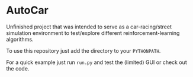 # AutoCar

Unfinished project that was intended to serve as a car-racing/street simulation environment to test/explore different reinforcement-learning algorithms.

To use this repository just add the directory to your `PYTHONPATH`.

For a quick example just run `run.py` and test the (limited) GUI or check out the code.